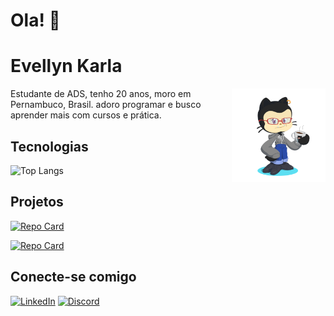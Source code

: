 # Ola! 👋
# Evellyn Karla

<p> <img src="octocat.png" alt="Meu octocat" height= "150px" align="right" align: > Estudante de ADS, tenho 20 anos, moro em Pernambuco, Brasil. adoro programar e busco aprender mais com cursos e prática.

## Tecnologias

![Top Langs](https://github-readme-stats-git-masterrstaa-rickstaa.vercel.app/api/top-langs/?username=evellyn-karla&layout=compact&bg_color=000&border_color=30A3DC&title_color=E94D5F&text_color=FFF)

## Projetos

[![Repo Card](https://github-readme-stats.vercel.app/api/pin/?username=evellyn-karla&repo=projetos&bg_color=000&border_color=30A3DC&show_icons=true&icon_color=30A3DC&title_color=E94D5F&text_color=FFF)](https://github.com/VellyKs/projetos)

[![Repo Card](https://github-readme-stats.vercel.app/api/pin/?username=evellyn-karla&repo=ResidenciaOnboard-Amenic&bg_color=000&border_color=30A3DC&show_icons=true&icon_color=30A3DC&title_color=E94D5F&text_color=FFF)](https://github.com/vellyks/ResidenciaOnboard-Amenic)

## Conecte-se comigo
[![LinkedIn](https://img.shields.io/badge/LinkedIn-0077B5?style=for-the-badge&logo=linkedin&logoColor=white)](https://www.linkedin.com/in/evellyn-karla/) [![Discord](https://img.shields.io/badge/Discord-7289DA?style=for-the-badge&logo=discord&logoColor=white)](https://discord.com/channels/@evellynkarla/)


